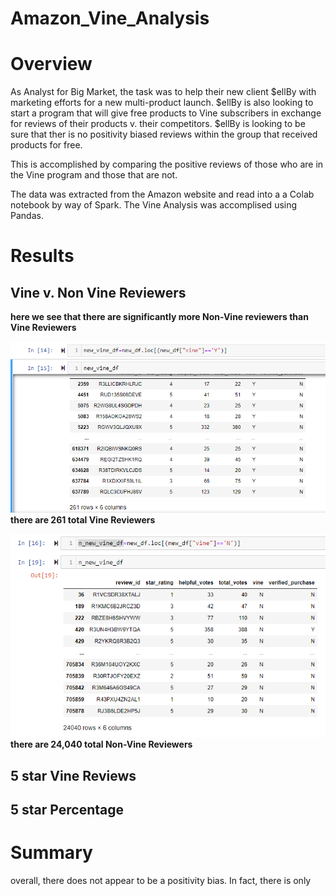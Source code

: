 # Amazon_Vine_Analysis

# Overview
As Analyst for Big Market, the task was to help their new client $ellBy with marketing efforts for a new multi-product launch. $ellBy is also looking to start a program that will give free products to Vine subscribers in exchange for reviews of their products v. their competitors.
$ellBy is looking to be sure that ther is no positivity biased reviews within the group that received products for free. 

This is accomplished by comparing the positive reviews of those who are in the Vine program and those that are not.

The data was extracted from the Amazon website and read into a a Colab notebook by way of Spark. The Vine Analysis was accomplised using Pandas.

# Results

## Vine v. Non Vine Reviewers
**here we see that there are significantly more Non-Vine reviewers than Vine Reviewers**

![Total_Vine_Reviews.png](https://github.com/NShan9297/Amazon_Vine_Analysis/blob/main/ScreenShots/Total_Vine_Reviews.png)
**there are 261 total Vine Reviewers**

![non_vine_reviews.png](https://github.com/NShan9297/Amazon_Vine_Analysis/blob/main/ScreenShots/non_vine_reviews.png)
**there are 24,040 total Non-Vine Reviewers**

## 5 star Vine Reviews

## 5 star Percentage 

# Summary 
overall, there does not appear to be a positivity bias. In fact, there is only 